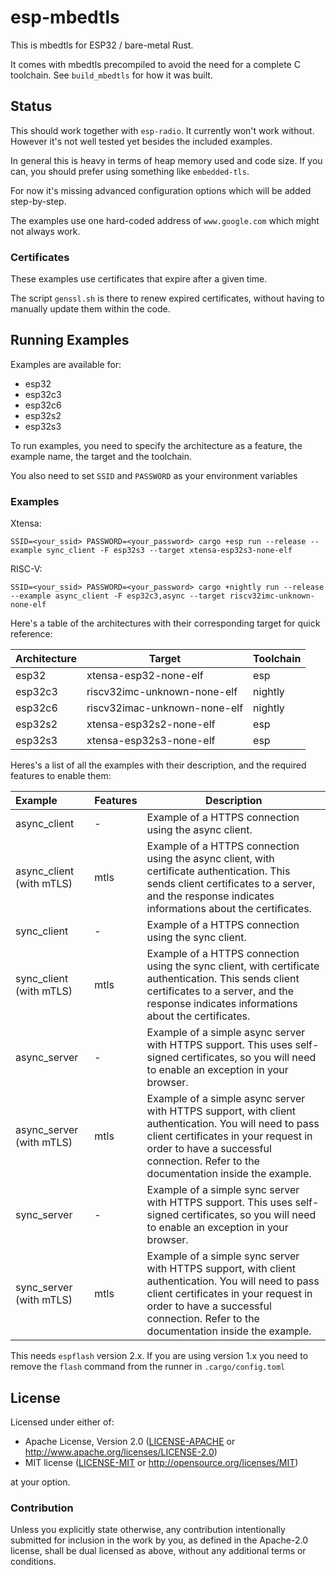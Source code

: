 # esp-mbedtls

This is mbedtls for ESP32 / bare-metal Rust.

It comes with mbedtls precompiled to avoid the need for a complete C toolchain. See `build_mbedtls` for how it was built.

## Status

This should work together with `esp-radio`. It currently won't work without. However it's not well tested yet besides the included examples.

In general this is heavy in terms of heap memory used and code size. If you can, you should prefer using something like `embedded-tls`.

For now it's missing advanced configuration options which will be added step-by-step.

The examples use one hard-coded address of `www.google.com` which might not always work.

### Certificates

These examples use certificates that expire after a given time.

The script `genssl.sh` is there to renew expired certificates, without having to manually update them within the code.

## Running Examples

Examples are available for:

- esp32
- esp32c3
- esp32c6
- esp32s2
- esp32s3

To run examples, you need to specify the architecture as a feature, the example name, the target and the toolchain.

You also need to set `SSID` and `PASSWORD` as your environment variables

### Examples

Xtensa:

```shell
SSID=<your_ssid> PASSWORD=<your_password> cargo +esp run --release --example sync_client -F esp32s3 --target xtensa-esp32s3-none-elf
```

RISC-V: 

```shell
SSID=<your_ssid> PASSWORD=<your_password> cargo +nightly run --release --example async_client -F esp32c3,async --target riscv32imc-unknown-none-elf
```

Here's a table of the architectures with their corresponding target for quick reference:

| Architecture | Target                      | Toolchain          |
| ------------ | --------------------------- | ------------------ |
| esp32        | xtensa-esp32-none-elf       | esp                |
| esp32c3      | riscv32imc-unknown-none-elf | nightly            |
| esp32c6      | riscv32imac-unknown-none-elf| nightly            |
| esp32s2      | xtensa-esp32s2-none-elf     | esp                |
| esp32s3      | xtensa-esp32s3-none-elf     | esp                |

Heres's a list of all the examples with their description, and the required features to enable them:

| Example                  | Features | Description                                                  |
| :----------------------- | -------- | ------------------------------------------------------------ |
| async_client             | -        | Example of a HTTPS connection using the async client.        |
| async_client (with mTLS) | mtls     | Example of a HTTPS connection using the async client, with certificate authentication. This sends client certificates to a server, and the response indicates informations about the certificates. |
| sync_client              | -        | Example of a HTTPS connection using the sync client.         |
| sync_client (with mTLS)  | mtls     | Example of a HTTPS connection using the sync client, with certificate authentication. This sends client certificates to a server, and the response indicates informations about the certificates. |
| async_server             | -        | Example of a simple async server with HTTPS support. This uses self-signed certificates, so you will need to enable an exception in your browser. |
| async_server (with mTLS) | mtls     | Example of a simple async server with HTTPS support, with client authentication. You will need to pass client certificates in your request in order to have a successful connection. Refer to the documentation inside the example. |
| sync_server              | -        | Example of a simple sync server with HTTPS support. This uses self-signed certificates, so you will need to enable an exception in your browser. |
| sync_server (with mTLS)  | mtls     | Example of a simple sync server with HTTPS support, with client authentication. You will need to pass client certificates in your request in order to have a successful connection. Refer to the documentation inside the example. |

This needs `espflash` version 2.x. If you are using version 1.x you need to remove the `flash` command from the runner in `.cargo/config.toml`

## License

Licensed under either of:

- Apache License, Version 2.0 ([LICENSE-APACHE](LICENSE-APACHE) or http://www.apache.org/licenses/LICENSE-2.0)
- MIT license ([LICENSE-MIT](LICENSE-MIT) or http://opensource.org/licenses/MIT)

at your option.

### Contribution

Unless you explicitly state otherwise, any contribution intentionally submitted for inclusion in
the work by you, as defined in the Apache-2.0 license, shall be dual licensed as above, without
any additional terms or conditions.
